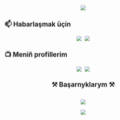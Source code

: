 <h1 align="center">
    <img src="https://readme-typing-svg.herokuapp.com/?font=Righteous&size=35&center=true&vCenter=true&width=500&height=70&duration=4000&lines=Salam!+👋;+Men+Amanoff+Official!;" />
</h1>

## 📫 Habarlaşmak üçin

<div style="display: flex; justify-content: center; gap: 10px;"> 
  <a href="mailto:hackercompany08@gmail.com">
    <img src="https://img.shields.io/badge/Gmail-333333?style=for-the-badge&logo=Gmail&logoColor=red" />
  </a>
  
  <a href="https://t.me/Official_amanoff">
    <img src="https://img.shields.io/badge/Telegram-333333?style=for-the-badge&logo=Telegram&logoColor=blue" />
  </a>
</div>

## 📺 Meniň profillerim

<div style="display: flex; justify-content: center; gap: 10px;"> 
  <a href="https://youtube.com/@amanoff-official">
    <img src="https://img.shields.io/badge/Youtube-333333?style=for-the-badge&logo=YouTube&logoColor=red" />
  </a>
  
  <a href="https://github.com/Amanoff-official">
    <img src="https://img.shields.io/badge/Github-333333?style=for-the-badge&logo=Github&logoColor=white" />
  </a>
</div>


<h2 align="center">⚒️ Başarnyklarym ⚒️</h2>
<br/>
<div align="center">
    <img src="https://skillicons.dev/icons?i=bash,c,html,css,bootstrap,vue,js,py,java"/>
</div>
<br>
<div align="center">
    <img src="https://skillicons.dev/icons?i=arch,kali,androidstudio,aws,azure,cloudflare,git,ai,ps,vscode"/>
</div>

<br/>


<!---
Amanoff-official/Amanoff-official is a ✨ special ✨ repository because its `README.md` (this file) appears on your GitHub profile.
You can click the Preview link to take a look at your changes.
--->
